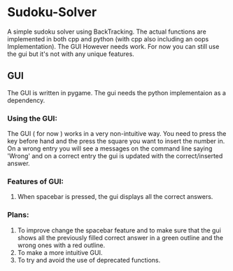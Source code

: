 # Sudoku-Solver
A simple sudoku solver using BackTracking. The actual functions are implemented in both cpp and python (with cpp also including
an oops Implementation). 
The GUI However needs work. For now you can still use the gui but it's not with any unique features.

## GUI

The GUI is written in pygame. The gui needs the python implementaion as a dependency.

### Using the GUI:
  The GUI ( for now ) works in a very non-intuitive way. You need to press the key before hand and the press the square you
want to insert the number in. On a wrong entry you will see a messages on the command line saying 'Wrong' and on a correct
entry the gui is updated with the correct/inserted answer. 

### Features of GUI:
1. When spacebar is pressed, the gui displays all the correct answers. 


### Plans:
1. To improve change the spacebar feature and to make sure that the gui shows all the previously filled correct answer in a 
green outline and the wrong ones with a red outline. 
2. To make a more intuitive GUI. 
3. To try and avoid the use of deprecated functions. 
